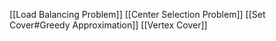 [[Load Balancing Problem]]
[[Center Selection Problem]]
[[Set Cover#Greedy Approximation]]
[[Vertex Cover]]